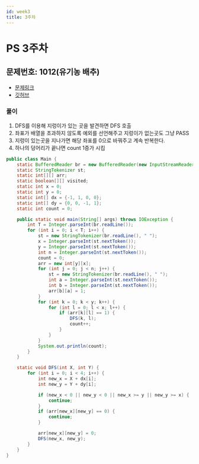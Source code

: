 ```yaml
---
id: week3
title: 3주차
---
```


# PS 3주차

## 문제번호: 1012(유기농 배추)
- [문제링크](https://www.acmicpc.net/problem/1012)
- [깃허브](https://github.com/sksk713/PS/blob/master/2%EC%A3%BC%EC%B0%A8/1105.java)

### 풀이
1. DFS를 이용해 지렁이가 있는 곳을 발견하면 DFS 호출
2. 좌표가 배열을 초과하지 않도록 예외를 선언해주고 지렁이가 없는곳도 그냥 PASS
3. 지렁이 있는곳을 지나가면 해당 좌표를 0으로 바꿔주고 계속 반복한다.
4. 하나의 덩어리가 끝나면 count 1증가 시킴

```java
public class Main {
    static BufferedReader br = new BufferedReader(new InputStreamReader(System.in));
    static StringTokenizer st;
    static int[][] arr;
    static boolean[][] visited;
    static int x = 0;
    static int y = 0;
    static int[] dx = {-1, 1, 0, 0};
    static int[] dy = {0, 0, -1, 1};
    static int count = 0;

    public static void main(String[] args) throws IOException {
        int T = Integer.parseInt(br.readLine());
        for (int i = 0; i < T; i++) {
            st = new StringTokenizer(br.readLine(), " ");
            x = Integer.parseInt(st.nextToken());
            y = Integer.parseInt(st.nextToken());
            int n = Integer.parseInt(st.nextToken());
            count = 0;
            arr = new int[y][x];
            for (int j = 0; j < n; j++) {
                st = new StringTokenizer(br.readLine(), " ");
                int a = Integer.parseInt(st.nextToken());
                int b = Integer.parseInt(st.nextToken());
                arr[b][a] = 1;
            }
            for (int k = 0; k < y; k++) {
                for (int l = 0; l < x; l++) {
                    if (arr[k][l] == 1) {
                        DFS(k, l);
                        count++;
                    }
                }
            }
            System.out.println(count);
        }
    }

    static void DFS(int X, int Y) {
        for (int i = 0; i < 4; i++) {
            int new_x = X + dx[i];
            int new_y = Y + dy[i];

            if (new_x < 0 || new_y < 0 || new_x >= y || new_y >= x) {
                continue;
            }
            if (arr[new_x][new_y] == 0) {
                continue;
            }

            arr[new_x][new_y] = 0;
            DFS(new_x, new_y);
        }
    }
}
